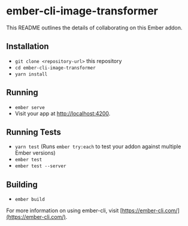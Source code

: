 # ember-cli-image-transformer

This README outlines the details of collaborating on this Ember addon.

## Installation

* `git clone <repository-url>` this repository
* `cd ember-cli-image-transformer`
* `yarn install`

## Running

* `ember serve`
* Visit your app at [http://localhost:4200](http://localhost:4200).

## Running Tests

* `yarn test` (Runs `ember try:each` to test your addon against multiple Ember versions)
* `ember test`
* `ember test --server`

## Building

* `ember build`

For more information on using ember-cli, visit [https://ember-cli.com/](https://ember-cli.com/).
